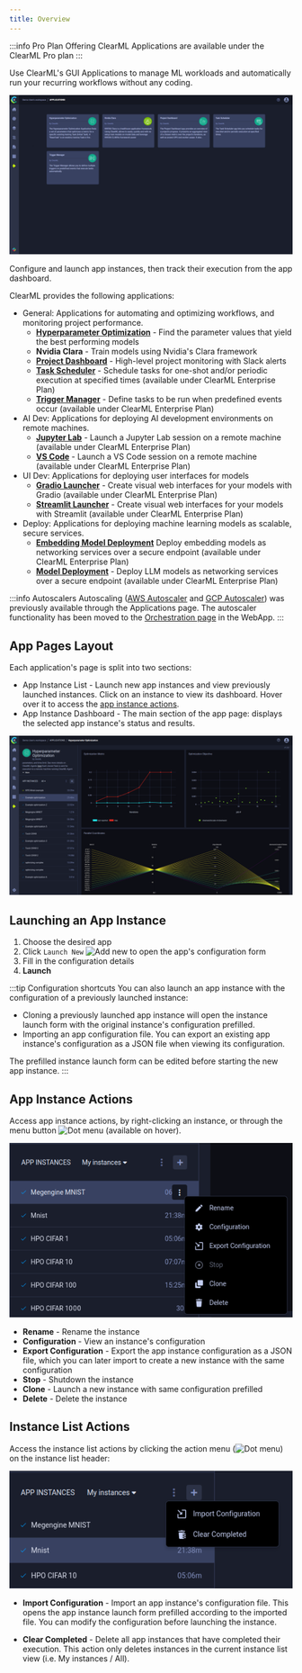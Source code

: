 ```yaml
---
title: Overview
---
```


:::info Pro Plan Offering
ClearML Applications are available under the ClearML Pro plan
:::

Use ClearML's GUI Applications to manage ML workloads and automatically run your recurring workflows without any coding. 

![Apps page](../../img/apps_overview_page.png)

Configure and launch app instances, then track their execution from the app dashboard.

ClearML provides the following applications:
* General: Applications for automating and optimizing workflows, and monitoring project performance.
  * [**Hyperparameter Optimization**](apps_hpo.md) - Find the parameter values that yield the best performing models
  * **Nvidia Clara** - Train models using Nvidia's Clara framework
  * [**Project Dashboard**](apps_dashboard.md) - High-level project monitoring with Slack alerts
  * [**Task Scheduler**](apps_task_scheduler.md) - Schedule tasks for one-shot and/or periodic execution at specified times (available under ClearML Enterprise Plan)
  * [**Trigger Manager**](apps_trigger_manager.md) - Define tasks to be run when predefined events occur (available under ClearML Enterprise Plan)
* AI Dev: Applications for deploying AI development environments on remote machines. 
  * [**Jupyter Lab**](apps_jupyter_lab.md) - Launch a Jupyter Lab session on a remote machine (available under ClearML Enterprise Plan)
  * [**VS Code**](apps_vscode.md) - Launch a VS Code session on a remote machine (available under ClearML Enterprise Plan)
* UI Dev: Applications for deploying user interfaces for models
  * [**Gradio Launcher**](apps_gradio.md) - Create visual web interfaces for your models with Gradio (available under ClearML Enterprise Plan)
  * [**Streamlit Launcher**](apps_streamlit.md) - Create visual web interfaces for your models with Streamlit (available under ClearML Enterprise Plan)
* Deploy: Applications for deploying machine learning models as scalable, secure services.
  * [**Embedding Model Deployment**](apps_embed_model_deployment.md) Deploy embedding models as networking services over a secure endpoint (available under ClearML Enterprise Plan)
  * [**Model Deployment**](apps_model_deployment.md) - Deploy LLM models as networking services over a secure endpoint (available under ClearML Enterprise Plan)

:::info Autoscalers
Autoscaling ([AWS Autoscaler](apps_aws_autoscaler.md) and [GCP Autoscaler](apps_gcp_autoscaler.md))
was previously available through the Applications page. The autoscaler functionality has been moved to the [Orchestration page](https://app.clear.ml/workers-and-queues/autoscalers) 
in the WebApp. 
:::

## App Pages Layout
Each application's page is split into two sections:
* App Instance List - Launch new app instances and view previously launched instances. Click on an instance to view its 
  dashboard. Hover over it to access the [app instance actions](#app-instance-actions).
* App Instance Dashboard - The main section of the app page: displays the selected app instance's status and results.

![App format](../../img/apps_format_overview.png)

## Launching an App Instance

1. Choose the desired app
1. Click `Launch New` <img src="/docs/latest/icons/ico-add.svg" alt="Add new" className="icon size-md space-sm" /> to open the app's configuration form
1. Fill in the configuration details
1. **Launch**

:::tip Configuration shortcuts
You can also launch an app instance with the configuration of a previously launched instance:
* Cloning a previously launched app instance will open the instance launch form with the original instance's configuration 
  prefilled.
* Importing an app configuration file. You can export an existing app instance's configuration as a JSON file when 
  viewing its configuration.

The prefilled instance launch form can be edited before starting the new app instance. 
:::
  
## App Instance Actions
Access app instance actions, by right-clicking an instance, or through the menu button <img src="/docs/latest/icons/ico-dots-v-menu.svg" alt="Dot menu" className="icon size-md space-sm" /> (available on hover).

![App context menu](../../img/app_context_menu.png)

* **Rename** - Rename the instance 
* **Configuration** - View an instance's configuration 
* **Export Configuration** - Export the app instance configuration as a JSON file, which you can later import to create 
  a new instance with the same configuration   
* **Stop** - Shutdown the instance
* **Clone** - Launch a new instance with same configuration prefilled
* **Delete** - Delete the instance

## Instance List Actions 

Access the instance list actions by clicking the action menu (<img src="/docs/latest/icons/ico-dots-v-menu.svg" alt="Dot menu" className="icon size-md space-sm" />) 
on the instance list header:

![Instance list actions](../../img/apps_instance_list_actions.png)

* **Import Configuration** - Import an app instance's configuration file. This opens the app instance launch form
  prefilled according to the imported file. You can modify the configuration before launching the instance.  

* **Clear Completed** - Delete all app instances that have completed their execution. This action only 
deletes instances in the current instance list view (i.e. My instances / All).

